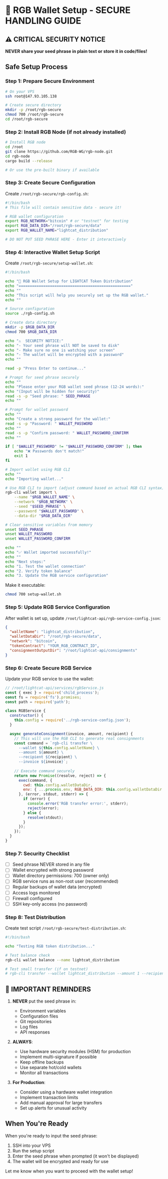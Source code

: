 # 🔐 RGB Wallet Setup - SECURE HANDLING GUIDE

## ⚠️ CRITICAL SECURITY NOTICE
**NEVER share your seed phrase in plain text or store it in code/files!**

## Safe Setup Process

### Step 1: Prepare Secure Environment
```bash
# On your VPS
ssh root@147.93.105.138

# Create secure directory
mkdir -p /root/rgb-secure
chmod 700 /root/rgb-secure
cd /root/rgb-secure
```

### Step 2: Install RGB Node (if not already installed)
```bash
# Install RGB node
cd /root
git clone https://github.com/RGB-WG/rgb-node.git
cd rgb-node
cargo build --release

# Or use the pre-built binary if available
```

### Step 3: Create Secure Configuration

Create `/root/rgb-secure/rgb-config.sh`:
```bash
#!/bin/bash
# This file will contain sensitive data - secure it!

# RGB wallet configuration
export RGB_NETWORK="bitcoin" # or "testnet" for testing
export RGB_DATA_DIR="/root/rgb-secure/data"
export RGB_WALLET_NAME="lightcat_distribution"

# DO NOT PUT SEED PHRASE HERE - Enter it interactively
```

### Step 4: Interactive Wallet Setup Script

Create `/root/rgb-secure/setup-wallet.sh`:
```bash
#!/bin/bash

echo "🔐 RGB Wallet Setup for LIGHTCAT Token Distribution"
echo "=================================================="
echo ""
echo "This script will help you securely set up the RGB wallet."
echo ""

# Source configuration
source ./rgb-config.sh

# Create data directory
mkdir -p $RGB_DATA_DIR
chmod 700 $RGB_DATA_DIR

echo "⚠️  SECURITY NOTICE:"
echo "- Your seed phrase will NOT be saved to disk"
echo "- Make sure no one is watching your screen"
echo "- The wallet will be encrypted with a password"
echo ""

read -p "Press Enter to continue..."

# Prompt for seed phrase securely
echo ""
echo "Please enter your RGB wallet seed phrase (12-24 words):"
echo "(Input will be hidden for security)"
read -s -p "Seed phrase: " SEED_PHRASE
echo ""

# Prompt for wallet password
echo ""
echo "Create a strong password for the wallet:"
read -s -p "Password: " WALLET_PASSWORD
echo ""
read -s -p "Confirm password: " WALLET_PASSWORD_CONFIRM
echo ""

if [ "$WALLET_PASSWORD" != "$WALLET_PASSWORD_CONFIRM" ]; then
    echo "❌ Passwords don't match!"
    exit 1
fi

# Import wallet using RGB CLI
echo ""
echo "Importing wallet..."

# Use RGB CLI to import (adjust command based on actual RGB CLI syntax)
rgb-cli wallet import \
    --name "$RGB_WALLET_NAME" \
    --network "$RGB_NETWORK" \
    --seed "$SEED_PHRASE" \
    --password "$WALLET_PASSWORD" \
    --data-dir "$RGB_DATA_DIR"

# Clear sensitive variables from memory
unset SEED_PHRASE
unset WALLET_PASSWORD
unset WALLET_PASSWORD_CONFIRM

echo ""
echo "✅ Wallet imported successfully!"
echo ""
echo "Next steps:"
echo "1. Test the wallet connection"
echo "2. Verify token balance"
echo "3. Update the RGB service configuration"
```

Make it executable:
```bash
chmod 700 setup-wallet.sh
```

### Step 5: Update RGB Service Configuration

After wallet is set up, update `/root/lightcat-api/rgb-service-config.json`:
```json
{
  "walletName": "lightcat_distribution",
  "walletDataDir": "/root/rgb-secure/data",
  "network": "bitcoin",
  "tokenContract": "YOUR_RGB_CONTRACT_ID",
  "consignmentOutputDir": "/root/lightcat-api/consignments"
}
```

### Step 6: Create Secure RGB Service

Update your RGB service to use the wallet:
```javascript
// /root/lightcat-api/services/rgbService.js
const { exec } = require('child_process');
const fs = require('fs').promises;
const path = require('path');

class RGBService {
  constructor() {
    this.config = require('../rgb-service-config.json');
  }

  async generateConsignment(invoice, amount, recipient) {
    // This will use the RGB CLI to generate real consignments
    const command = `rgb-cli transfer \
      --wallet ${this.config.walletName} \
      --amount ${amount} \
      --recipient ${recipient} \
      --invoice ${invoice}`;
    
    // Execute command securely
    return new Promise((resolve, reject) => {
      exec(command, { 
        cwd: this.config.walletDataDir,
        env: { ...process.env, RGB_DATA_DIR: this.config.walletDataDir }
      }, (error, stdout, stderr) => {
        if (error) {
          console.error('RGB transfer error:', stderr);
          reject(error);
        } else {
          resolve(stdout);
        }
      });
    });
  }
}
```

### Step 7: Security Checklist

- [ ] Seed phrase NEVER stored in any file
- [ ] Wallet encrypted with strong password
- [ ] Wallet directory permissions: 700 (owner only)
- [ ] RGB service runs as non-root user (recommended)
- [ ] Regular backups of wallet data (encrypted)
- [ ] Access logs monitored
- [ ] Firewall configured
- [ ] SSH key-only access (no password)

### Step 8: Test Distribution

Create test script `/root/rgb-secure/test-distribution.sh`:
```bash
#!/bin/bash

echo "Testing RGB token distribution..."

# Test balance check
rgb-cli wallet balance --name lightcat_distribution

# Test small transfer (if on testnet)
# rgb-cli transfer --wallet lightcat_distribution --amount 1 --recipient "rgb:utxob:testrecipient"
```

## 🔴 IMPORTANT REMINDERS

1. **NEVER** put the seed phrase in:
   - Environment variables
   - Configuration files
   - Git repositories
   - Log files
   - API responses

2. **ALWAYS**:
   - Use hardware security modules (HSM) for production
   - Implement multi-signature if possible
   - Keep offline backups
   - Use separate hot/cold wallets
   - Monitor all transactions

3. **For Production**:
   - Consider using a hardware wallet integration
   - Implement transaction limits
   - Add manual approval for large transfers
   - Set up alerts for unusual activity

## When You're Ready

When you're ready to input the seed phrase:
1. SSH into your VPS
2. Run the setup script
3. Enter the seed phrase when prompted (it won't be displayed)
4. The wallet will be encrypted and ready for use

Let me know when you want to proceed with the wallet setup!